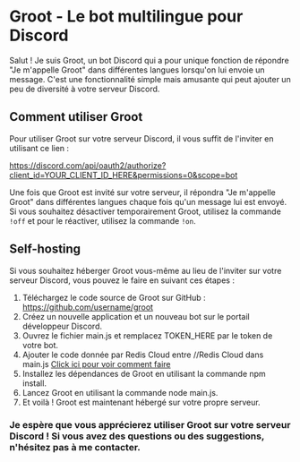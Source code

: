 # Groot - Le bot multilingue pour Discord
Salut ! Je suis Groot, un bot Discord qui a pour unique fonction de répondre "Je m'appelle Groot" dans différentes langues lorsqu'on lui envoie un message. C'est une fonctionnalité simple mais amusante qui peut ajouter un peu de diversité à votre serveur Discord.

## Comment utiliser Groot
Pour utiliser Groot sur votre serveur Discord, il vous suffit de l'inviter en utilisant ce lien :

https://discord.com/api/oauth2/authorize?client_id=YOUR_CLIENT_ID_HERE&permissions=0&scope=bot

Une fois que Groot est invité sur votre serveur, il répondra "Je m'appelle Groot" dans différentes langues chaque fois qu'un message lui est envoyé. Si vous souhaitez désactiver temporairement Groot, utilisez la commande `!off` et pour le réactiver, utilisez la commande `!on`.

## Self-hosting
Si vous souhaitez héberger Groot vous-même au lieu de l'inviter sur votre serveur Discord, vous pouvez le faire en suivant ces étapes :

1. Téléchargez le code source de Groot sur GitHub : https://github.com/username/groot
2. Créez un nouvelle application et un nouveau bot sur le portail développeur Discord.
3. Ouvrez le fichier main.js et remplacez TOKEN_HERE par le token de votre bot.
4. Ajouter le code donnée par Redis Cloud entre //Redis Cloud dans main.js [Click ici pour voir comment faire](https://github.com/AnonymeDuScript/groot/wiki/Redis)
5. Installez les dépendances de Groot en utilisant la commande npm install.
6. Lancez Groot en utilisant la commande node main.js.
7. Et voilà ! Groot est maintenant hébergé sur votre propre serveur.

### Je espère que vous apprécierez utiliser Groot sur votre serveur Discord ! Si vous avez des questions ou des suggestions, n'hésitez pas à me contacter.
